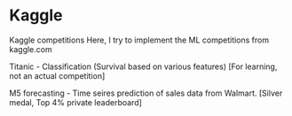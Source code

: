 # Kaggle
Kaggle competitions
Here, I try to implement the ML competitions from kaggle.com

Titanic - Classification (Survival based on various features) [For learning, not an actual competition]

M5 forecasting - Time seires prediction of sales data from Walmart. [Silver medal, Top 4% private leaderboard]
